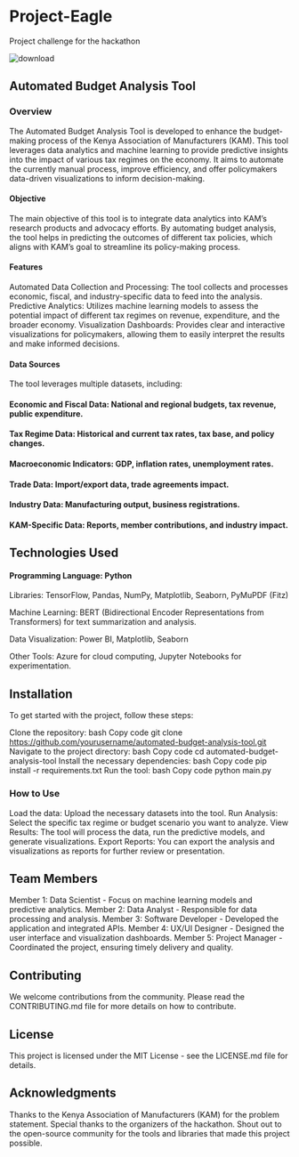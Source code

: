 # Project-Eagle
Project challenge for the hackathon

![download](https://github.com/user-attachments/assets/e5189e22-f2aa-4fce-8ca5-4a3c89575de9)
## Automated Budget Analysis Tool
### Overview
The Automated Budget Analysis Tool is developed to enhance the budget-making process of the Kenya Association of Manufacturers (KAM). This tool leverages data analytics and machine learning to provide predictive insights into the impact of various tax regimes on the economy. It aims to automate the currently manual process, improve efficiency, and offer policymakers data-driven visualizations to inform decision-making.

#### Objective
The main objective of this tool is to integrate data analytics into KAM’s research products and advocacy efforts. By automating budget analysis, the tool helps in predicting the outcomes of different tax policies, which aligns with KAM’s goal to streamline its policy-making process.

#### Features
Automated Data Collection and Processing: The tool collects and processes economic, fiscal, and industry-specific data to feed into the analysis.
Predictive Analytics: Utilizes machine learning models to assess the potential impact of different tax regimes on revenue, expenditure, and the broader economy.
Visualization Dashboards: Provides clear and interactive visualizations for policymakers, allowing them to easily interpret the results and make informed decisions.

#### Data Sources
The tool leverages multiple datasets, including:

#### Economic and Fiscal Data: National and regional budgets, tax revenue, public expenditure.

#### Tax Regime Data: Historical and current tax rates, tax base, and policy changes.

#### Macroeconomic Indicators: GDP, inflation rates, unemployment rates.

#### Trade Data: Import/export data, trade agreements impact.

#### Industry Data: Manufacturing output, business registrations.

#### KAM-Specific Data: Reports, member contributions, and industry impact.

## Technologies Used

#### Programming Language: Python

Libraries: TensorFlow, Pandas, NumPy, Matplotlib, Seaborn, PyMuPDF (Fitz)

Machine Learning: BERT (Bidirectional Encoder Representations from Transformers) for text summarization and analysis.

Data Visualization: Power BI, Matplotlib, Seaborn

Other Tools: Azure for cloud computing, Jupyter Notebooks for experimentation.

## Installation

To get started with the project, follow these steps:

Clone the repository:
bash
Copy code
git clone https://github.com/yourusername/automated-budget-analysis-tool.git
Navigate to the project directory:
bash
Copy code
cd automated-budget-analysis-tool
Install the necessary dependencies:
bash
Copy code
pip install -r requirements.txt
Run the tool:
bash
Copy code
python main.py

### How to Use
Load the data: Upload the necessary datasets into the tool.
Run Analysis: Select the specific tax regime or budget scenario you want to analyze.
View Results: The tool will process the data, run the predictive models, and generate visualizations.
Export Reports: You can export the analysis and visualizations as reports for further review or presentation.

## Team Members
Member 1: Data Scientist - Focus on machine learning models and predictive analytics.
Member 2: Data Analyst - Responsible for data processing and analysis.
Member 3: Software Developer - Developed the application and integrated APIs.
Member 4: UX/UI Designer - Designed the user interface and visualization dashboards.
Member 5: Project Manager - Coordinated the project, ensuring timely delivery and quality.

## Contributing
We welcome contributions from the community. Please read the CONTRIBUTING.md file for more details on how to contribute.

## License
This project is licensed under the MIT License - see the LICENSE.md file for details.

## Acknowledgments
Thanks to the Kenya Association of Manufacturers (KAM) for the problem statement.
Special thanks to the organizers of the hackathon.
Shout out to the open-source community for the tools and libraries that made this project possible.
